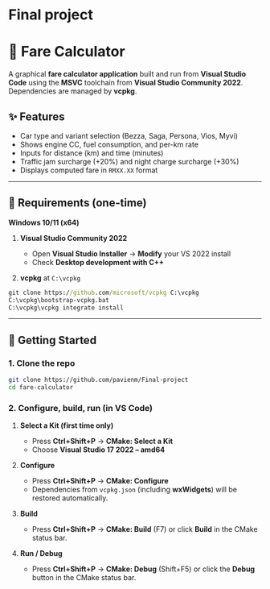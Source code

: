 # Final project

# 🚗 Fare Calculator

A graphical **fare calculator application** built and run from **Visual Studio Code** using the **MSVC** toolchain from **Visual Studio Community 2022**. Dependencies are managed by **vcpkg**.

## ✨ Features

- Car type and variant selection (Bezza, Saga, Persona, Vios, Myvi)
- Shows engine CC, fuel consumption, and per-km rate
- Inputs for distance (km) and time (minutes)
- Traffic jam surcharge (+20%) and night charge surcharge (+30%)
- Displays computed fare in `RMXX.XX` format

---

## 🧰 Requirements (one-time)
**Windows 10/11 (x64)**

1) **Visual Studio Community 2022**  
   - Open **Visual Studio Installer** → **Modify** your VS 2022 install  
   - Check **Desktop development with C++**

2) **vcpkg** at `C:\vcpkg`
```bat
git clone https://github.com/microsoft/vcpkg C:\vcpkg
C:\vcpkg\bootstrap-vcpkg.bat
C:\vcpkg\vcpkg integrate install
```

---

## 🚀 Getting Started

### 1. Clone the repo
```bash
git clone https://github.com/pavienm/Final-project
cd fare-calculator
```

### 2. Configure, build, run (in VS Code)

1. **Select a Kit (first time only)**
   - Press **Ctrl+Shift+P** → **CMake: Select a Kit**
   - Choose **Visual Studio 17 2022 – amd64**

2. **Configure**
    - Press **Ctrl+Shift+P** → **CMake: Configure**
    - Dependencies from `vcpkg.json` (including **wxWidgets**) will be restored automatically.

3. **Build**
    - Press **Ctrl+Shift+P** → **CMake: Build** (F7)
    or click **Build** in the CMake status bar.

4. **Run / Debug**
    - Press **Ctrl+Shift+P** → **CMake: Debug** (Shift+F5)
    or click the **Debug** button in the CMake status bar.



